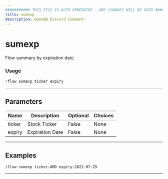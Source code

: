 ```yaml
---
########### THIS FILE IS AUTO GENERATED - ANY CHANGES WILL BE VOID ###########
title: sumexp
description: OpenBB Discord Command
---
```


# sumexp

Flow summary by expiration date.

### Usage

```python wordwrap
/flow sumexp ticker expiry
```

---

## Parameters

| Name | Description | Optional | Choices |
| ---- | ----------- | -------- | ------- |
| ticker | Stock Ticker | False | None |
| expiry | Expiration Date | False | None |


---

## Examples

```
/flow sumexp ticker:AMD expiry:2022-07-29
```

---
